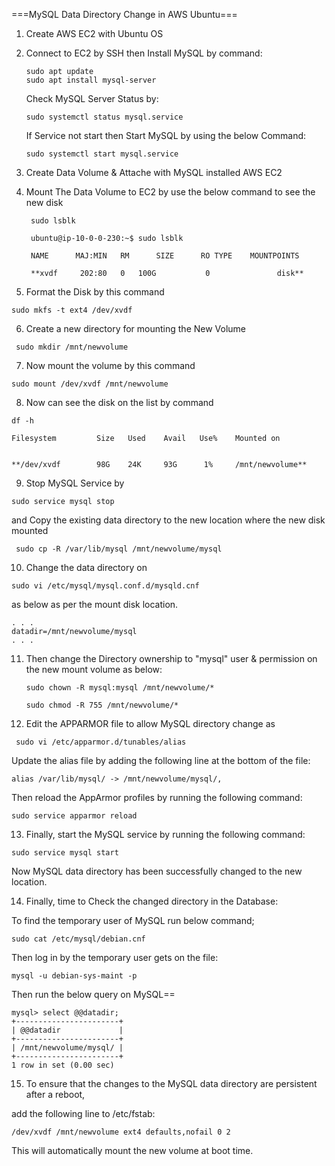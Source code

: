 ===MySQL Data Directory Change in AWS Ubuntu===

1. Create AWS EC2 with Ubuntu OS
2. Connect to EC2 by SSH then Install MySQL by command:
    
    ```
    sudo apt update
    sudo apt install mysql-server
    ```
    
    Check MySQL Server Status by:
    
    ```
    sudo systemctl status mysql.service
    ```
    If Service not start then Start MySQL by using the below Command: 
    
    ```
    sudo systemctl start mysql.service
    ```
    
3. Create Data Volume & Attache with MySQL installed AWS EC2
4. Mount The Data Volume to EC2 by use the below command to see the new disk
   ```
    sudo lsblk
   ```
   ```
    ubuntu@ip-10-0-0-230:~$ sudo lsblk
    
    NAME      MAJ:MIN   RM      SIZE      RO TYPE    MOUNTPOINTS
  
    **xvdf     202:80   0   100G           0               disk**
   ```
5. Format the Disk by this command 
```
sudo mkfs -t ext4 /dev/xvdf
```

6. Create a new directory for mounting the New Volume

```
 sudo mkdir /mnt/newvolume
```

7. Now mount the volume by this command 
```
sudo mount /dev/xvdf /mnt/newvolume
```

8. Now can see the disk on the list  by command 

```
df -h
```
```
Filesystem         Size   Used    Avail   Use%    Mounted on


**/dev/xvdf        98G    24K     93G      1%     /mnt/newvolume**
```

9. Stop MySQL Service by 

```
sudo service mysql stop
```
and Copy the existing data directory to the new location where the new disk mounted 
```
 sudo cp -R /var/lib/mysql /mnt/newvolume/mysql
```

10. Change the data directory on 

```
sudo vi /etc/mysql/mysql.conf.d/mysqld.cnf 
```

 as below as per the mount disk location. 
```
. . .
datadir=/mnt/newvolume/mysql
. . .
```
11. Then change the Directory ownership to "mysql" user & permission on the new mount volume as below:
    
      ```
     sudo chown -R mysql:mysql /mnt/newvolume/*
     ```    
     ```    
     sudo chmod -R 755 /mnt/newvolume/*
     ```
    
12. Edit the APPARMOR file to allow MySQL directory change as 

```
 sudo vi /etc/apparmor.d/tunables/alias
```

 Update the alias file by adding the following line at the bottom of the file:

```
alias /var/lib/mysql/ -> /mnt/newvolume/mysql/,

```

Then reload the AppArmor profiles by running the following command:

```
sudo service apparmor reload
```


13. Finally, start the MySQL service by running the following command:

```
sudo service mysql start
```
Now MySQL data directory has been successfully changed to the new location.

14. Finally, time to Check the changed directory in the Database: 

 To find the temporary user of MySQL run below command;

```       
sudo cat /etc/mysql/debian.cnf
```

Then log in by the temporary user gets on the file:
    
```       
mysql -u debian-sys-maint -p
```

Then run the below query on MySQL==

 ```
mysql> select @@datadir;
+-----------------------+
| @@datadir             |
+-----------------------+
| /mnt/newvolume/mysql/ |
+-----------------------+
1 row in set (0.00 sec)

```

15. To ensure that the changes to the MySQL data directory are persistent after a reboot, 

add the following line to   /etc/fstab:

```
/dev/xvdf /mnt/newvolume ext4 defaults,nofail 0 2

```

This will automatically mount the new volume at boot time.
